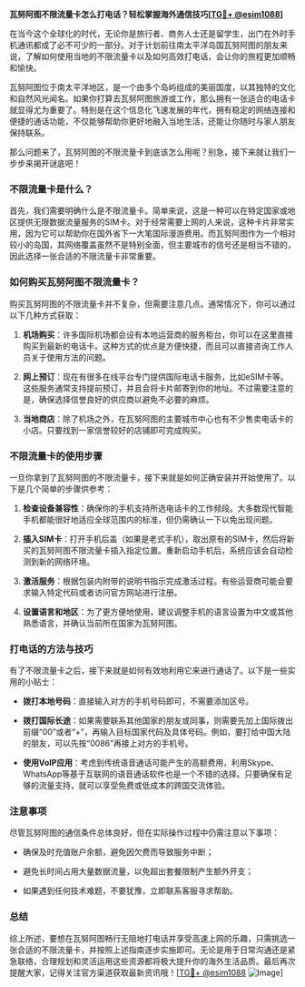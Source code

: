 **瓦努阿图不限流量卡怎么打电话？轻松掌握海外通信技巧[[TG💪+ @esim1088](https://t.me/s/esim1088)]**

在当今这个全球化的时代，无论你是旅行者、商务人士还是留学生，出门在外时手机通讯都成了必不可少的一部分。对于计划前往南太平洋岛国瓦努阿图的朋友来说，了解如何使用当地的不限流量卡以及如何高效打电话，会让你的旅程更加顺畅和愉快。

瓦努阿图位于南太平洋地区，是一个由多个岛屿组成的美丽国度，以其独特的文化和自然风光闻名。如果你打算去瓦努阿图旅游或工作，那么拥有一张适合的电话卡就显得尤为重要了。特别是在这个信息化飞速发展的年代，拥有稳定的网络连接和便捷的通话功能，不仅能够帮助你更好地融入当地生活，还能让你随时与家人朋友保持联系。

那么问题来了，瓦努阿图的不限流量卡到底该怎么用呢？别急，接下来就让我们一步步来揭开谜底吧！

### 不限流量卡是什么？

首先，我们需要明确什么是不限流量卡。简单来说，这是一种可以在特定国家或地区提供无限数据流量服务的SIM卡。对于经常需要上网的人来说，这种卡片非常实用，因为它可以帮助你在国外省下一大笔国际漫游费用。而瓦努阿图作为一个相对较小的岛国，其网络覆盖虽然不是特别全面，但主要城市的信号还是相当不错的，因此选择一张合适的不限流量卡非常重要。

### 如何购买瓦努阿图不限流量卡？

购买瓦努阿图的不限流量卡并不复杂，但需要注意几点。通常情况下，你可以通过以下几种方式获取：

1. **机场购买**：许多国际机场都会设有本地运营商的服务柜台，你可以在这里直接购买到最新的电话卡。这种方式的优点是方便快捷，而且可以直接咨询工作人员关于使用方法的问题。
   
2. **网上预订**：现在有很多在线平台专门提供国际电话卡服务，比如eSIM卡等。这些服务通常支持提前预订，并且会将卡片邮寄到你的地址。不过需要注意的是，确保选择信誉良好的供应商以避免不必要的麻烦。

3. **当地商店**：除了机场之外，在瓦努阿图的主要城市中心也有不少售卖电话卡的小店。只要找到一家信誉较好的店铺即可完成购买。

### 不限流量卡的使用步骤

一旦你拿到了瓦努阿图的不限流量卡，接下来就是如何正确安装并开始使用了。以下是几个简单的步骤供参考：

1. **检查设备兼容性**：确保你的手机支持所选电话卡的工作频段。大多数现代智能手机都能很好地适应全球范围内的标准，但仍需确认一下以免出现问题。

2. **插入SIM卡**：打开手机后盖（如果是老式手机），取出原有的SIM卡，然后将新买的瓦努阿图不限流量卡插入指定位置。重新启动手机后，系统应该会自动检测到新的网络环境。

3. **激活服务**：根据包装内附带的说明书指示完成激活过程。有些运营商可能会要求输入特定代码或者访问官方网站进行注册。

4. **设置语言和地区**：为了更方便地使用，建议调整手机的语言设置为中文或其他熟悉语言，并确认当前所在国家为瓦努阿图。

### 打电话的方法与技巧

有了不限流量卡之后，接下来就是如何有效地利用它来进行通话了。以下是一些实用的小贴士：

- **拨打本地号码**：直接输入对方的手机号码即可，不需要添加区号。
  
- **拨打国际长途**：如果需要联系其他国家的朋友或同事，则需要先加上国际拨出前缀“00”或者“+”，再输入目标国家代码及具体号码。例如，要打给中国大陆的朋友，可以先按“0086”再接上对方的手机号。

- **使用VoIP应用**：考虑到传统语音通话可能产生的高额费用，利用Skype、WhatsApp等基于互联网的语音通话软件也是一个不错的选择。只要确保有足够的流量支持，就可以享受免费或低成本的跨国交流体验。

### 注意事项

尽管瓦努阿图的通信条件总体良好，但在实际操作过程中仍需注意以下事项：

- 确保及时充值账户余额，避免因欠费而导致服务中断；
  
- 避免长时间占用大量数据流量，以免超出套餐限制产生额外开支；
  
- 如果遇到任何技术难题，不要犹豫，立即联系客服寻求帮助。

### 总结

综上所述，要想在瓦努阿图畅行无阻地打电话并享受高速上网的乐趣，只需挑选一张合适的不限流量卡，并按照上述指南逐步实施即可。无论是用于日常沟通还是紧急联络，合理规划和灵活运用这些资源都将极大提升你的海外生活品质。最后再次提醒大家，记得关注官方渠道获取最新资讯哦！[[TG💪+ @esim1088](https://t.me/s/esim1088) ![Image](https://i.postimg.cc/4NQfJmqS/Snipaste-2025-05-13-00-14-12.png)]